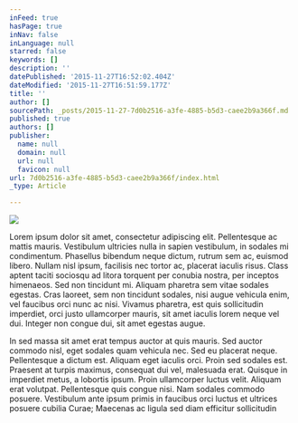 ```yaml
---
inFeed: true
hasPage: true
inNav: false
inLanguage: null
starred: false
keywords: []
description: ''
datePublished: '2015-11-27T16:52:02.404Z'
dateModified: '2015-11-27T16:51:59.177Z'
title: ''
author: []
sourcePath: _posts/2015-11-27-7d0b2516-a3fe-4885-b5d3-caee2b9a366f.md
published: true
authors: []
publisher:
  name: null
  domain: null
  url: null
  favicon: null
url: 7d0b2516-a3fe-4885-b5d3-caee2b9a366f/index.html
_type: Article

---
```

![](https://the-grid-user-content.s3-us-west-2.amazonaws.com/155bee36-1a77-42c0-af25-8add24207a09.jpg)

Lorem ipsum dolor sit amet, consectetur adipiscing elit. Pellentesque ac mattis mauris. Vestibulum ultricies nulla in sapien vestibulum, in sodales mi condimentum. Phasellus bibendum neque dictum, rutrum sem ac, euismod libero. Nullam nisl ipsum, facilisis nec tortor ac, placerat iaculis risus. Class aptent taciti sociosqu ad litora torquent per conubia nostra, per inceptos himenaeos. Sed non tincidunt mi. Aliquam pharetra sem vitae sodales egestas. Cras laoreet, sem non tincidunt sodales, nisi augue vehicula enim, vel faucibus orci nunc ac nisi. Vivamus pharetra, est quis sollicitudin imperdiet, orci justo ullamcorper mauris, sit amet iaculis lorem neque vel dui. Integer non congue dui, sit amet egestas augue.

In sed massa sit amet erat tempus auctor at quis mauris. Sed auctor commodo nisl, eget sodales quam vehicula nec. Sed eu placerat neque. Pellentesque a dictum est. Aliquam eget iaculis orci. Proin sed sodales est. Praesent at turpis maximus, consequat dui vel, malesuada erat. Quisque in imperdiet metus, a lobortis ipsum. Proin ullamcorper luctus velit. Aliquam erat volutpat. Pellentesque quis congue nisi. Nam sodales commodo posuere. Vestibulum ante ipsum primis in faucibus orci luctus et ultrices posuere cubilia Curae; Maecenas ac ligula sed diam efficitur sollicitudin